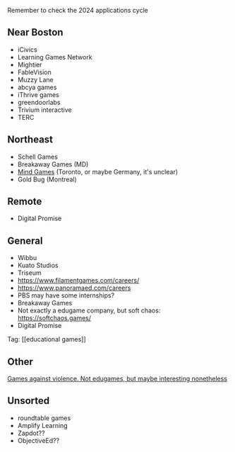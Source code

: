 Remember to check the 2024 applications cycle

Near Boston
-----------

 - iCivics
 - Learning Games Network
 - Mightier
 - FableVision
 - Muzzy Lane
 - abcya games
 - iThrive games
 - greendoorlabs
 - Trivium interactive
 - TERC

Northeast
-------------

 - Schell Games
 - Breakaway Games (MD)
 - [Mind Games](https://www.philipp-busch.com/) (Toronto, or maybe Germany, it's unclear)
 - Gold Bug (Montreal)

Remote
---------

 - Digital Promise

 General
 --------

 - Wibbu
 - Kuato Studios
 - Triseum
 - https://www.filamentgames.com/careers/
  - https://www.panoramaed.com/careers
  - PBS may have some internships?
- Breakaway Games
 - Not exactly a edugame company, but soft chaos: https://softchaos.games/
 - Digital Promise

Tag: [[educational games]]

Other
-----

[Games against violence. Not edugames, but maybe interesting nonetheless](https://drive.google.com/file/d/1OSsywa1VeLbmwj2bYIoj6I-7-P_PP2ID/view)

Unsorted
----------

 - roundtable games
 - Amplify Learning
 - Zapdot??
 - ObjectiveEd??